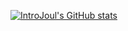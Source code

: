 [![IntroJoul's GitHub stats](https://github-readme-stats.vercel.app/api?username=IntroJoul&count_private=true&show_icons=true&theme=radical)](https://github.com/anuraghazra/github-readme-stats)
